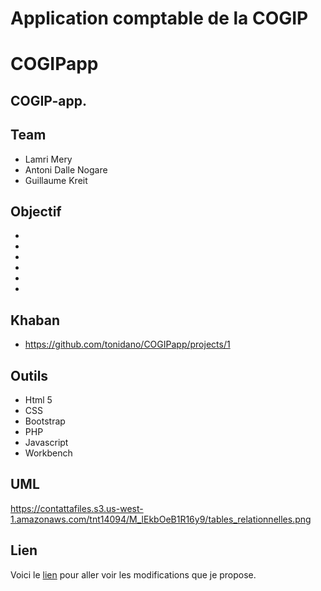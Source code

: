 # Application comptable de la COGIP

# COGIPapp

## COGIP-app.

## Team

* Lamri Mery
* Antoni Dalle Nogare
* Guillaume Kreit

## Objectif 

* 
* 
* 
* 
* 
* 
## Khaban

* https://github.com/tonidano/COGIPapp/projects/1

## Outils 

* Html 5
* CSS
* Bootstrap 
* PHP
* Javascript
* Workbench

## UML
https://contattafiles.s3.us-west-1.amazonaws.com/tnt14094/M_lEkbOeB1R16y9/tables_relationnelles.png



## Lien

Voici le [lien]() pour aller voir les modifications que je propose.
